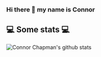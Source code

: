 ### Hi there 👋 my name is Connor

<h2>💻 Some stats 💻</h2>

![Connor Chapman's github stats](https://github-readme-stats.vercel.app/api?username=dcwiz&show_icons=true&title_color=ffffff&icon_color=ff0000&text_color=ffffff&bg_color=ffffff)
